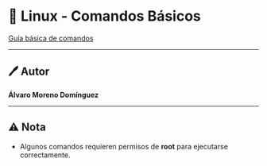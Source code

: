 # 🐧 Linux - Comandos Básicos

[Guía básica de comandos](ConociendoElSistema.md)

---

## 🖊 Autor

**Álvaro Moreno Domínguez**  

---

## ⚠ Nota

- Algunos comandos requieren permisos de **root** para ejecutarse correctamente.  
